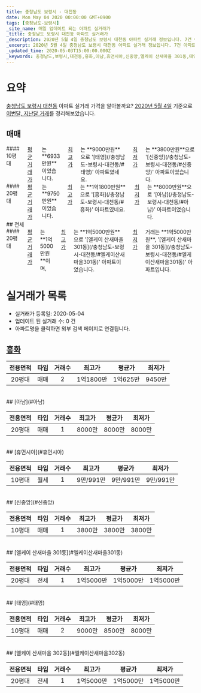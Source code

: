 ```yaml
---
title: 충청남도 보령시 - 대천동
date: Mon May 04 2020 00:00:00 GMT+0900
tags: [충청남도-보령시]
_site_name: 매일 업데이트 되는 아파트 실거래가
_title: 충청남도 보령시 대천동 아파트 실거래가
_description: 2020년 5월 4일 충청남도 보령시 대천동 아파트 실거래 정보입니다. 7건 아파트 정보가 있습니다.
_excerpt: 2020년 5월 4일 충청남도 보령시 대천동 아파트 실거래 정보입니다. 7건 아파트 정보가 있습니다.
_updated_time: 2020-05-03T15:00:00.000Z
_keywords: 충청남도,보령시,대천동,흥화,아남,휴먼시아,신중앙,엘케이 산새마을 301동,태영,엘케이 산새마을 302동
---
```





# 요약
<ins>충청남도 보령시 대천동</ins> 아파트 실거래 가격을 알아볼까요? <ins>2020년 5월 4일</ins> 기준으로 <ins>이번달, 지난달 거래</ins>를 정리해보았습니다.

## 매매
<div class="container">
<div class="six columns" markdown="1">
#### 10평대
<ins>평균 거래가</ins>는 **6933만원**이었습니다. <ins>최고가</ins>는 **9000만원**으로 '[태영](/충청남도-보령시-대천동/#태영)' 아파트였네요. <ins>최저가</ins>는 **3800만원**으로 '[신중앙](/충청남도-보령시-대천동/#신중앙)' 아파트이었습니다.
</div>
<div class="six columns" markdown="1">
#### 20평대
<ins>평균 거래가</ins>는 **9750만원**이었습니다. <ins>최고가</ins>는 **1억1800만원**으로 '[흥화](/충청남도-보령시-대천동/#흥화)' 아파트였네요. <ins>최저가</ins>는 **8000만원**으로 '[아남](/충청남도-보령시-대천동/#아남)' 아파트이었습니다.
</div>
</div>
## 전세
<div class="container">
<div class="twelve columns" markdown="1">
#### 20평대
<ins>평균 거래가</ins>는 **1억5000만원**이며, <ins>최고가</ins>는 **1억5000만원**으로 '[엘케이 산새마을 301동](/충청남도-보령시-대천동/#엘케이산새마을301동)' 아파트이었습니다. <ins>최저가</ins> 거래는 **1억5000만원**, '[엘케이 산새마을 301동](/충청남도-보령시-대천동/#엘케이산새마을301동)' 아파트입니다.
</div>
</div>



# 실거래가 목록
- 실거래가 등록일: 2020-05-04
- 업데이트 된 실거래 수: 0 건
- 아파트명을 클릭하면 외부 검색 페이지로 연결됩니다.

## [흥화](#흥화)

|전용면적|타입|거래수|최고가|평균가|최저가|
|:---:|:---:|:---:|:---:|:---:|:---:|
|20평대|<span class="deal-type-1">매매</span>|2|1억1800만|1억625만|9450만|

<br/>
## [아남](#아남)

|전용면적|타입|거래수|최고가|평균가|최저가|
|:---:|:---:|:---:|:---:|:---:|:---:|
|20평대|<span class="deal-type-1">매매</span>|1|8000만|8000만|8000만|

<br/>
## [휴먼시아](#휴먼시아)

|전용면적|타입|거래수|최고가|평균가|최저가|
|:---:|:---:|:---:|:---:|:---:|:---:|
|10평대|<span class="deal-type-3">월세</span>|1|9만/991만|9만/991만|9만/991만|

<br/>
## [신중앙](#신중앙)

|전용면적|타입|거래수|최고가|평균가|최저가|
|:---:|:---:|:---:|:---:|:---:|:---:|
|10평대|<span class="deal-type-1">매매</span>|1|3800만|3800만|3800만|

<br/>
## [엘케이 산새마을 301동](#엘케이산새마을301동)

|전용면적|타입|거래수|최고가|평균가|최저가|
|:---:|:---:|:---:|:---:|:---:|:---:|
|20평대|<span class="deal-type-2">전세</span>|1|1억5000만|1억5000만|1억5000만|

<br/>
## [태영](#태영)

|전용면적|타입|거래수|최고가|평균가|최저가|
|:---:|:---:|:---:|:---:|:---:|:---:|
|10평대|<span class="deal-type-1">매매</span>|2|9000만|8500만|8000만|

<br/>
## [엘케이 산새마을 302동](#엘케이산새마을302동)

|전용면적|타입|거래수|최고가|평균가|최저가|
|:---:|:---:|:---:|:---:|:---:|:---:|
|20평대|<span class="deal-type-2">전세</span>|1|1억5000만|1억5000만|1억5000만|

<br/>



